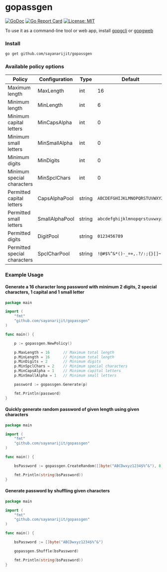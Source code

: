 # gopassgen

[![GoDoc](https://godoc.org/github.com/sayanarijit/gopassgen?status.svg)](https://godoc.org/github.com/sayanarijit/gopassgen)
[![Go Report Card](https://goreportcard.com/badge/github.com/sayanarijit/gopassgen)](https://goreportcard.com/report/github.com/sayanarijit/gopassgen)
[![License: MIT](https://img.shields.io/badge/License-MIT-yellow.svg)](https://github.com/sayanarijit/gopassgen/blob/master/LICENSE)

To use it as a command-line tool or web app, install [gopgcli](https://github.com/sayanarijit/gopgcli) or [gopgweb](https://github.com/sayanarijit/gopgweb)

### Install

```bash
go get github.com/sayanarijit/gopassgen
```

### Available policy options

| Policy                       | Configuration  | Type    | Default                      |
| ---------------------------- | -------------  | ------- | ---------------------------- |
| Maximum length               | MaxLength      | int     | 16                           |
| Minimum length               | MinLength      | int     | 6                            |
| Minimum capital letters      | MinCapsAlpha   | int     | 0                            |
| Minimum small letters        | MinSmallAlpha  | int     | 0                            |
| Minimum digits               | MinDigits      | int     | 0                            |
| Minimum special characters   | MinSpclChars   | int     | 0                            |
| Permitted capital letters    | CapsAlphaPool  | string  | `ABCDEFGHIJKLMNOPQRSTUVWXYZ` |
| Permitted small letters      | SmallAlphaPool | string  | `abcdefghijklmnopqrstuvwxyz` |
| Permitted digits             | DigitPool      | string  | `0123456789`                 |
| Permitted special characters | SpclCharPool   | string  | `!@#$%^&*()-_=+,.?/:;{}[]~`  |

### Example Usage

#### Generate a 16 character long password with minimum 2 digits, 2 special characters, 1 capital and 1 small letter

```go
package main

import (
    "fmt"
    "github.com/sayanarijit/gopassgen"
)

func main() {

    p := gopassgen.NewPolicy()

    p.MaxLength = 16      // Maximum total length
    p.MinLength = 16      // Minimum total length
    p.MinDigits = 2       // Minimum digits
    p.MinSpclChars = 2    // Minimum special characters
    p.MinCapsAlpha = 1    // Minimum capital letters
    p.MinSmallAlpha = 1   // Minimum small letters

    password := gopassgen.Generate(p)

    fmt.Println(password)
}
```

#### Quickly generate random password of given length using given characters

```go
package main

import (
    "fmt"
    "github.com/sayanarijit/gopassgen"
)

func main() {

    bsPassword := gopassgen.CreateRandom([]byte("ABCDwxyz1234$%^&"), 8) // Returns bytes array

    fmt.Println(string(bsPassword))
}
```

#### Generate password by shuffling given characters

```go
package main

import (
    "fmt"
    "github.com/sayanarijit/gopassgen"
)

func main() {

    bsPassword := []byte("ABCDwxyz1234$%^&")

    gopassgen.Shuffle(bsPassword)

    fmt.Println(string(bsPassword))
}
```
